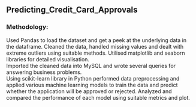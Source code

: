 ## Predicting_Credit_Card_Approvals
### Methodology:
Used Pandas to load the dataset and get a peek at the underlying data in the dataframe. Cleaned the data, handled missing values and dealt with extreme outliers using suitable methods. Utilised matplotlib and seaborn libraries for detailed visualisation.  
Imported the cleaned data into MySQL and wrote several queries for answering business problems.  
Using scikit-learn library in Python performed data preprocessing and applied various machine learning models to train the data and predict whether the application will be approved or rejected. Analyzed and compared the performance of each model using suitable metrics and plot. 
